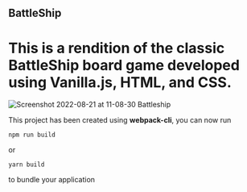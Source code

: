 ## BattleShip

# This is a rendition of the classic BattleShip board game developed using Vanilla.js, HTML, and CSS. 


![Screenshot 2022-08-21 at 11-08-30 Battleship](https://user-images.githubusercontent.com/47538097/185800467-52df5d6b-c35e-40b4-b278-9ddc841c88bf.png)




This project has been created using **webpack-cli**, you can now run

```
npm run build
```

or

```
yarn build
```

to bundle your application
